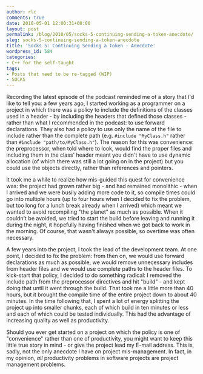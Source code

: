 ```yaml
---
author: rlc
comments: true
date: 2010-05-01 12:00:31+00:00
layout: post
permalink: /blog/2010/05/socks-5-continuing-sending-a-token-anecdote/
slug: socks-5-continuing-sending-a-token-anecdote
title: 'Socks 5: Continuing Sending a Token - Anecdote'
wordpress_id: 584
categories:
- C++ for the self-taught
tags:
- Posts that need to be re-tagged (WIP)
- SOCKS
---
```


Recording the latest episode of the podcast reminded me of a story that I'd like to tell you: a few years ago, I started working as a programmer on a project in which there was a policy to include the definitions of the classes used in a header - by including the headers that defined those classes - rather than what I recommended in the podcast: to use forward declarations. They also had a policy to use only the name of the file to include rather than the complete path (e.g. `#include "MyClass.h"` rather than `#include "path/to/MyClass.h"`). The reason for this was convenience: the preprocessor, when told where to look, would find the proper files and including them in the class' header meant you didn't have to use dynamic allocation (of which there was still a lot going on in the project) but you could use the objects directly, rather than references and pointers.
<!--more-->
It took me a while to realize how mis-guided this quest for convenience was: the project had grown rather big - and had remained monolithic - when I arrived and we were busily adding more code to it, so compile times could go into multiple hours (up to four hours when I decided to fix the problem, but too long for a lunch break already when I arrived) which meant we wanted to avoid recompiling "the planet" as much as possible. When it couldn't be avoided, we tried to start the build before leaving and running it during the night, it hopefully having finished when we got back to work in the morning. Of course, that wasn't always possible, so overtime was often necessary.

A few years into the project, I took the lead of the development team. At one point, I decided to fix the problem: from then on, we would use forward declarations as much as possible, we would remove unnecessary includes from header files and we would use complete paths to the header files. To kick-start that policy, I decided to do something radical: I removed the include path from the preprocessor directives and hit "build" - and kept doing that until it went through the build. That took me a little more than 40 hours, but it brought the compile time of the entire project down to about 40 minutes. In the time following that, I spent a lot of energy splitting the project up into smaller chunks, each of which build in ten minutes or less and each of which could be tested individually. This had the advantage of increasing quality as well as productivity.

Should you ever get started on a project on which the policy is one of "convenience" rather than one of productivity, you might want to keep this little true story in mind - or give the project lead my E-mail address. This is, sadly, not the only anecdote I have on project mis-management. In fact, in my opinion, _all_ productivity problems in software projects are project management problems.

